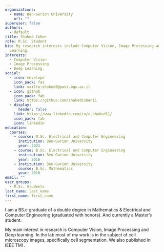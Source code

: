 ```yaml
---
organizations:
  - name: Ben-Gurion University
    url: ""
superuser: false
authors:
  - default
title: Shaked Cohen
role: M.Sc. Student
bio: My research interests include Computer Vision, Image Processing and Deep
  Learning.
interests:
  - Computer Vision
  - Image Processing
  - Deep Learning.
social:
  - icon: envelope
    icon_pack: fas
    link: mailto:shaked0@post.bgu.ac.il
  - icon: github
    icon_pack: fab
    link: https://github.com/shakedCohen11
  - display:
      header: false
    link: https://www.linkedin.com/in/c-shaked11/
    icon_pack: fab
    icon: linkedin
education:
  courses:
    - course: M.Sc. Electrical and Computer Engineering
      institution: Ben-Gurion University
      year: 2021
    - course: B.Sc. Electrical and Computer Engineering
      institution: Ben-Gurion University
      year: 2016
    - institution: Ben-Gurion University
      course: B.Sc. Mathematics
      year: 2016
email: ""
user_groups:
  - M.Sc. Students
last_name: last_name
first_name: first_name
---
```

I am a BS.c graduate of a double degree in Mathematics & Electrical and Computer Engineering (graduated with honors). And currently a Master’s student.

My main interest in research is Computer Vision, Image Processing and Deep learning. In the lab most of my work is in the subject of cell microscopy images, specifically cell segmentation. We also published in IEEE TMI .